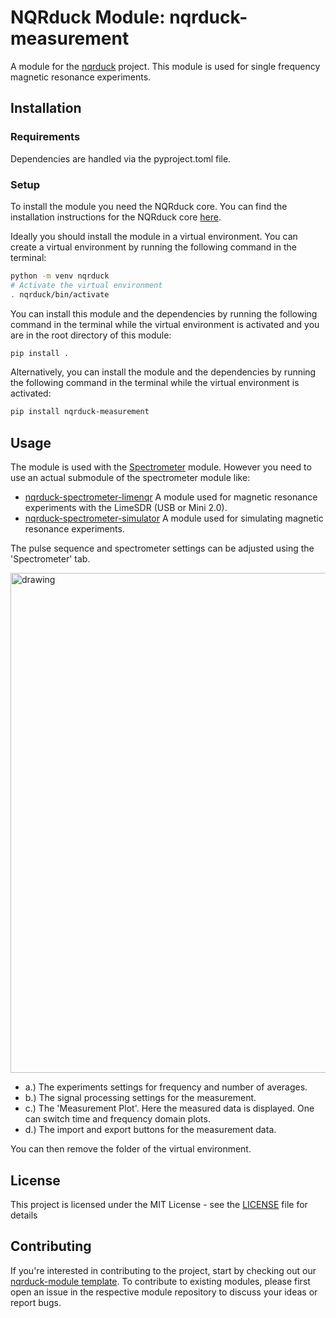 # NQRduck Module: nqrduck-measurement

A module for the [nqrduck](https://github.com/nqrduck/nqrduck) project. This module is used for single frequency magnetic resonance experiments.

## Installation

### Requirements

Dependencies are handled via the pyproject.toml file.

### Setup

To install the module you need the NQRduck core. You can find the installation instructions for the NQRduck core [here](https://github.com/nqrduck/nqrduck).

Ideally you should install the module in a virtual environment. You can create a virtual environment by running the following command in the terminal:

```bash
python -m venv nqrduck
# Activate the virtual environment
. nqrduck/bin/activate
```

You can install this module and the dependencies by running the following command in the terminal while the virtual environment is activated and you are in the root directory of this module:

```bash
pip install .
```

Alternatively, you can install the module and the dependencies by running the following command in the terminal while the virtual environment is activated:

```bash
pip install nqrduck-measurement
```

## Usage

The module is used with the [Spectrometer](https://github.com/nqrduck/nqrduck-spectrometer) module. However you need to use an actual submodule of the spectrometer module like:

- [nqrduck-spectrometer-limenqr](https://github.com/nqrduck/nqrduck-spectrometer-limenqr) A module used for magnetic resonance experiments with the LimeSDR (USB or Mini 2.0).
- [nqrduck-spectrometer-simulator](https://github.com/nqrduck/nqrduck-spectrometer-simulator) A module used for simulating magnetic resonance experiments.

The pulse sequence and spectrometer settings can be adjusted using the 'Spectrometer' tab.

<img src="https://github.com/nqrduck/nqrduck-measurement/raw/0b28ae6b33230c6ca9eda85bd18de7cbcade27d1/docs/img/measurement_ui_labeled_v2.png" alt="drawing" width="800">

- a.) The experiments settings for frequency and number of averages.
- b.) The signal processing settings for the measurement.
- c.) The 'Measurement Plot'. Here the measured data is displayed. One can switch time and frequency domain plots.
- d.) The import and export buttons for the measurement data.

You can then remove the folder of the virtual environment.

## License

This project is licensed under the MIT License - see the [LICENSE](LICENSE) file for details

## Contributing

If you're interested in contributing to the project, start by checking out our [nqrduck-module template](https://github.com/nqrduck/nqrduck-module). To contribute to existing modules, please first open an issue in the respective module repository to discuss your ideas or report bugs.
